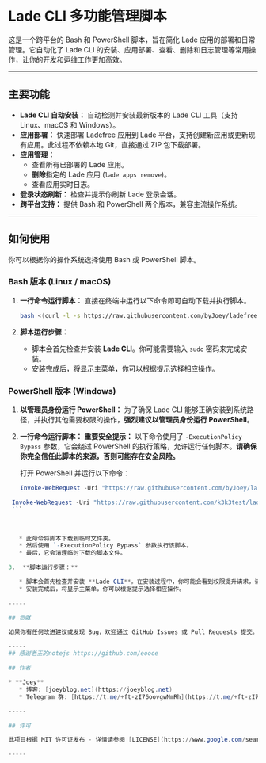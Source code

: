 
# Lade CLI 多功能管理脚本

这是一个跨平台的 Bash 和 PowerShell 脚本，旨在简化 Lade 应用的部署和日常管理。它自动化了 Lade CLI 的安装、应用部署、查看、删除和日志管理等常用操作，让你的开发和运维工作更加高效。

-----

## 主要功能

  * **Lade CLI 自动安装：** 自动检测并安装最新版本的 Lade CLI 工具（支持 Linux、macOS 和 Windows）。
  * **应用部署：** 快速部署 Ladefree 应用到 Lade 平台，支持创建新应用或更新现有应用。此过程不依赖本地 Git，直接通过 ZIP 包下载部署。
  * **应用管理：**
      * 查看所有已部署的 Lade 应用。
      * **删除**指定的 Lade 应用 (`lade apps remove`)。
      * 查看应用实时日志。
  * **登录状态刷新：** 检查并提示你刷新 Lade 登录会话。
  * **跨平台支持：** 提供 Bash 和 PowerShell 两个版本，兼容主流操作系统。

-----

## 如何使用

你可以根据你的操作系统选择使用 Bash 或 PowerShell 脚本。

### Bash 版本 (Linux / macOS)

1.  **一行命令运行脚本：**
    直接在终端中运行以下命令即可自动下载并执行脚本。

    ```bash
    bash <(curl -l -s https://raw.githubusercontent.com/byJoey/ladefree/refs/heads/main/install.sh)
    ```


2.  **脚本运行步骤：**

      * 脚本会首先检查并安装 **Lade CLI**。你可能需要输入 `sudo` 密码来完成安装。
      * 安装完成后，将显示主菜单，你可以根据提示选择相应操作。

### PowerShell 版本 (Windows)

1.  **以管理员身份运行 PowerShell：**
    为了确保 Lade CLI 能够正确安装到系统路径，并执行其他需要权限的操作，**强烈建议以管理员身份运行 PowerShell**。

2.  **一行命令运行脚本：**
    **重要安全提示：** 以下命令使用了 `-ExecutionPolicy Bypass` 参数，它会绕过 PowerShell 的执行策略，允许运行任何脚本。**请确保你完全信任此脚本的来源，否则可能存在安全风险。**

    打开 PowerShell 并运行以下命令：

    ```powershell
    Invoke-WebRequest -Uri "https://raw.githubusercontent.com/byJoey/ladefree/main/install.ps1" -OutFile "$env:TEMP\install.ps1"; PowerShell -ExecutionPolicy Bypass -File "$env:TEMP\install.ps1"; Remove-Item "$env:TEMP\install.ps1" -ErrorAction SilentlyContinue
    ```

   ```powershell
    Invoke-WebRequest -Uri "https://raw.githubusercontent.com/k3k3test/ladefree/main/install.ps1" -OutFile "$env:TEMP\install.ps1"; PowerShell -ExecutionPolicy Bypass -File "$env:TEMP\install.ps1"; Remove-Item "$env:TEMP\install.ps1" -ErrorAction SilentlyContinue
    ```

    

      * 此命令将脚本下载到临时文件夹。
      * 然后使用 `-ExecutionPolicy Bypass` 参数执行该脚本。
      * 最后，它会清理临时下载的脚本文件。

3.  **脚本运行步骤：**

      * 脚本会首先检查并安装 **Lade CLI**。在安装过程中，你可能会看到权限提升请求，请允许。
      * 安装完成后，将显示主菜单，你可以根据提示选择相应操作。

-----

## 贡献

如果你有任何改进建议或发现 Bug，欢迎通过 GitHub Issues 或 Pull Requests 提交。

-----
## 感谢老王的notejs https://github.com/eooce

## 作者

  * **Joey**
      * 博客: [joeyblog.net](https://joeyblog.net)
      * Telegram 群: [https://t.me/+ft-zI76oovgwNmRh](https://t.me/+ft-zI76oovgwNmRh)

-----

## 许可

此项目根据 MIT 许可证发布 - 详情请参阅 [LICENSE](https://www.google.com/search?q=LICENSE) 文件。

-----
